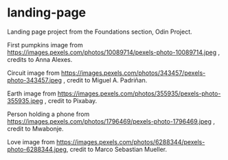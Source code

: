 # landing-page
Landing page project from the Foundations section, Odin Project.

First pumpkins image from https://images.pexels.com/photos/10089714/pexels-photo-10089714.jpeg , credits to Anna Alexes.

Circuit image from https://images.pexels.com/photos/343457/pexels-photo-343457.jpeg , credit to Miguel A. Padriñan.

Earth image from https://images.pexels.com/photos/355935/pexels-photo-355935.jpeg , credit to Pixabay. 

Person holding a phone from https://images.pexels.com/photos/1796469/pexels-photo-1796469.jpeg , credit to Mwabonje. 

Love image from https://images.pexels.com/photos/6288344/pexels-photo-6288344.jpeg, credit to Marco Sebastian Mueller. 